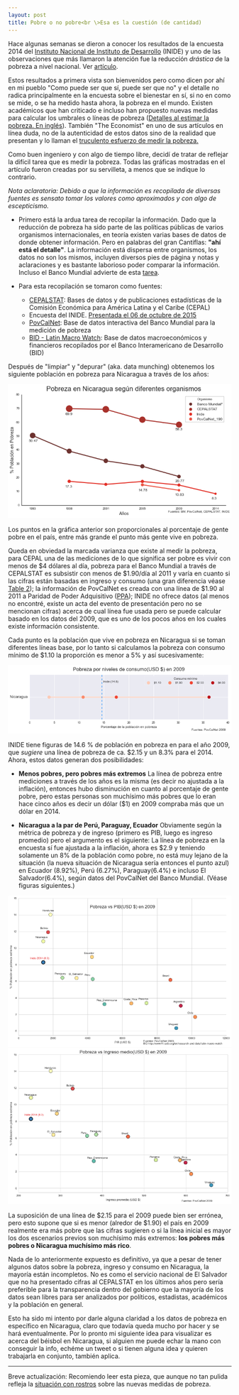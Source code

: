 ```yaml
---
layout: post
title: Pobre o no pobre<br \>Esa es la cuestión (de cantidad)
---
```

Hace algunas semanas se dieron a conocer los resultados de la encuesta 2014 del [Instituto Nacional de Instituto de Desarrollo](http://www.inide.gob.ni/) (INIDE) y uno de las observaciones que más llamaron la atención fue la reducción _drástica_ de la pobreza a nivel nacional. Ver [artículo](http://confidencial.com.ni/pobreza-bajo-de-42-5-a-29-6/).

Estos resultados a primera vista son bienvenidos pero como dicen por ahí en mi pueblo "Como puede ser que sí, puede ser que no" y el detalle no radica principalmente en la encuesta sobre el bienestar en sí, si no en como se mide, o se ha medido hasta ahora, la pobreza en el mundo.  Existen académicos que han criticado e incluso han propuesto nuevas medidas para calcular los umbrales o líneas de pobreza ([Detalles al estimar la pobreza. En inglés](http://ineteconomics.org/ideas-papers/blog/is-the-devil-in-the-details-estimating-global-poverty)). También "The Economist" en uno de sus artículos en línea duda, no de la autenticidad de estos datos sino de la realidad que presentan y lo llaman el [truculento esfuerzo de medir la pobreza.](http://www.economist.com/news/finance-economics/21673530-number-poor-people-declining-data-are-fuzzy-tricky-work-measuring-falling)

Como buen ingeniero y con algo de tiempo libre, decidí de tratar de reflejar la difícil tarea que es medir la pobreza. Todas las gráficas mostradas en el artículo fueron creadas por su servilleta, a menos que se indique lo contrario.

*Nota aclaratoria: Debido a que la información es recopilada de diversas fuentes es sensato tomar los valores como aproximados y con algo de escepticismo.*

* Primero está la ardua tarea de recopilar la información. Dado que la reducción de pobreza ha sido parte de las políticas públicas de varios organismos internacionales, en teoría existen varias bases de datos de donde obtener información. Pero en palabras del gran Cantiflas: **"ahí está el detalle"**. La información está dispersa entre organismos, los datos no son los mismos, incluyen diversos pies de página y notas y aclaraciones y es bastante laborioso poder comparar la información. Incluso el Banco Mundial advierte de esta [tarea](http://www.bancomundial.org/es/news/press-release/2015/10/15/world-bank-new-end-poverty-tool-surveys-in-poorest-countries).

* Para esta recopilación se tomaron como fuentes:
    + [CEPALSTAT](http://estadisticas.cepal.org/cepalstat/web_cepalstat/openDataAPI.asp?idioma=e): Bases de datos y de publicaciones estadísticas de la Comisión Económica para América Latina y el Caribe (CEPAL)
    + Encuesta del INIDE. [Presentada el 06 de octubre de 2015](http://www.inide.gob.ni/Emnv/Emnv14/RESULTADOS%20DE%20POBREZA%202014%20I%20INIDE.pdf)
    + [PovCalNet](http://iresearch.worldbank.org/PovcalNet/index.htm?0,3): Base de datos interactiva del Banco Mundial para la medición de pobreza
    + [BID - Latin Macro Watch](http://www11.iadb.org/es/investigacion-y-datos/latin-macro-watch/latin-macro-watch-tablas-de-paises,18579.html): Base de datos macroeconómicos y financieros recopilados por el Banco Interamericano de Desarrollo (BID)

Después de "limpiar" y "depurar" (aka. data munching) obtenemos los siguiente población en pobreza para Nicaragua a través de los años:

![Pobreza en Nicaragua según diversas instituciones](/img/poverty/poverty-nic-institution.png "Pobreza por instituciones ")

Los puntos en la gráfica anterior son proporcionales al porcentaje de gente pobre en el país, entre más grande el punto más gente vive en pobreza.

Queda en obviedad la marcada varianza que existe al medir la pobreza, para CEPAL una de las mediciones de lo que significa ser pobre es vivir con menos de $4 dólares al día, pobreza para el Banco Mundial a través de CEPALSTAT es subsistir con menos de $1.90/día al 2011 y varía en cuanto si las cifras están basadas en ingreso y consumo (una gran diferencia véase [Table 2](http://ineteconomics.org/ideas-papers/blog/is-the-devil-in-the-details-estimating-global-poverty)); la información de PovCalNet es creada con una línea de $1.90 al 2011 a Paridad de Poder Adquisitivo ([PPA](https://es.wikipedia.org/wiki/Paridad_de_poder_adquisitivo)); INIDE no ofrece datos (al menos no encontré, existe un acta del evento de presentación pero no se mencionan cifras) acerca de cual línea fue usada pero se puede calcular basado en los datos del 2009, que es uno de los pocos años en los cuales existe información consistente.

Cada punto es la población que vive en pobreza en Nicaragua si se toman diferentes líneas base, por lo tanto si calculamos la pobreza con consumo mínimo de $1.10 la proporción es menor a 5% y así sucesivamente:

![Pobreza con diferentes lineas bases](/img/poverty/poverty-level-nic-2009.png "Pobreza dependiendo del consumo mínimo")

INIDE tiene figuras de 14.6 % de población en pobreza en para el año 2009, que *sugiere* una línea de pobreza de ca. $2.15 y un 8.3% para el 2014. Ahora, estos datos generan dos posibilidades:

* **Menos pobres, pero pobres más extremos**
La línea de pobreza entre mediciones a través de los años es la misma (es decir no ajustada a la inflación), entonces hubo disminución en cuanto al porcentaje de gente pobre, pero estas personas son muchísimo más pobres que lo eran hace cinco años es decir un dólar ($1) en 2009 compraba más que un dólar en 2014.

* **Nicaragua a la par de Perú, Paraguay, Ecuador**
Obviamente según la métrica de pobreza y de ingreso (primero es PIB, luego es ingreso promedio) pero el argumento es el siguiente: La línea de pobreza en la encuesta sí fue ajustada a la inflación, ahora es $2.9 y teniendo solamente un 8% de la población como pobre, no está muy lejano de la situación (la nueva situación de Nicaragua sería entonces el punto azul) en Ecuador (8.92%), Perú (6.27%), Paraguay(6.4%) e incluso El Salvador(6.4%), según datos del PovCalNet del Banco Mundial. (Véase figuras siguientes.)

![Pobreza vs. PIB en América Latina](/img/poverty/poverty-pib-latam-2009.png "Oh si Nicaragua fuera más rico")
![Pobreza vs. Ingreso medio en América Latina](/img/poverty/poverty-mincome-latam-2009.png "Hay que calcular el cluster")

La suposición de una línea de $2.15 para el 2009 puede bien ser errónea, pero esto supone que si es menor (alredor de $1.90) el país en 2009 realmente era más pobre que las cifras sugieren o si la línea inicial es mayor los dos escenarios previos son muchísimo más extremos: **los pobres más pobres o Nicaragua muchísimo más rico**.

Nada de lo anteriormente expuesto es definitivo, ya que a pesar de tener algunos datos sobre la pobreza, ingreso y consumo en Nicaragua, la mayoría están incompletos. No es como el servicio nacional de El Salvador que no ha presentado cifras al CEPALSTAT en los últimos años pero sería preferible para la transparencia dentro del gobierno que la mayoría de los datos sean libres para ser analizados por políticos, estadistas, académicos y la población en general.

Esto ha sido mi intento por darle alguna claridad a los datos de pobreza en específico en Nicaragua, claro que todavía queda mucho por hacer y se hará eventualmente. Por lo pronto mi siguiente idea para visualizar es acerca del béisbol en Nicaragua, si alguien me puede echar la mano con conseguir la info, echéme un tweet o si tienen alguna idea y quieren trabajarla en conjunto, también aplica.

--- 
Breve actualización: Recomiendo leer esta pieza, que aunque no tan pulida refleja la [situación con rostros](http://www.laprensa.com.ni/2015/11/01/boletin/1928752-rostros-de-la-pobreza-2) sobre las nuevas medidas de pobreza.